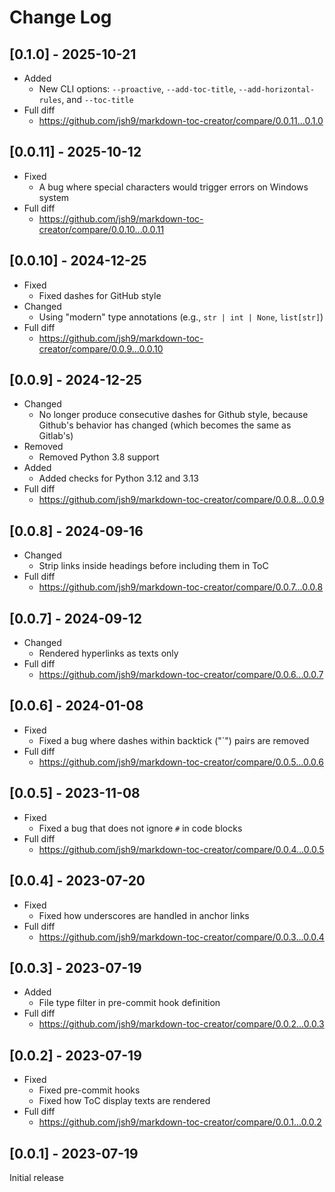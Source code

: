 # Change Log

## [0.1.0] - 2025-10-21

- Added
  - New CLI options: `--proactive`, `--add-toc-title`,
    `--add-horizontal-rules`, and `--toc-title`
- Full diff
  - https://github.com/jsh9/markdown-toc-creator/compare/0.0.11...0.1.0

## [0.0.11] - 2025-10-12

- Fixed
  - A bug where special characters would trigger errors on Windows system
- Full diff
  - https://github.com/jsh9/markdown-toc-creator/compare/0.0.10...0.0.11

## [0.0.10] - 2024-12-25

- Fixed
  - Fixed dashes for GitHub style
- Changed
  - Using "modern" type annotations (e.g., `str | int | None`, `list[str]`)
- Full diff
  - https://github.com/jsh9/markdown-toc-creator/compare/0.0.9...0.0.10

## [0.0.9] - 2024-12-25

- Changed
  - No longer produce consecutive dashes for Github style, because Github's
    behavior has changed (which becomes the same as Gitlab's)
- Removed
  - Removed Python 3.8 support
- Added
  - Added checks for Python 3.12 and 3.13
- Full diff
  - https://github.com/jsh9/markdown-toc-creator/compare/0.0.8...0.0.9

## [0.0.8] - 2024-09-16

- Changed
  - Strip links inside headings before including them in ToC
- Full diff
  - https://github.com/jsh9/markdown-toc-creator/compare/0.0.7...0.0.8

## [0.0.7] - 2024-09-12

- Changed
  - Rendered hyperlinks as texts only
- Full diff
  - https://github.com/jsh9/markdown-toc-creator/compare/0.0.6...0.0.7

## [0.0.6] - 2024-01-08

- Fixed
  - Fixed a bug where dashes within backtick ("\`") pairs are removed
- Full diff
  - https://github.com/jsh9/markdown-toc-creator/compare/0.0.5...0.0.6

## [0.0.5] - 2023-11-08

- Fixed
  - Fixed a bug that does not ignore `#` in code blocks
- Full diff
  - https://github.com/jsh9/markdown-toc-creator/compare/0.0.4...0.0.5

## [0.0.4] - 2023-07-20

- Fixed
  - Fixed how underscores are handled in anchor links
- Full diff
  - https://github.com/jsh9/markdown-toc-creator/compare/0.0.3...0.0.4

## [0.0.3] - 2023-07-19

- Added
  - File type filter in pre-commit hook definition
- Full diff
  - https://github.com/jsh9/markdown-toc-creator/compare/0.0.2...0.0.3

## [0.0.2] - 2023-07-19

- Fixed
  - Fixed pre-commit hooks
  - Fixed how ToC display texts are rendered
- Full diff
  - https://github.com/jsh9/markdown-toc-creator/compare/0.0.1...0.0.2

## [0.0.1] - 2023-07-19

Initial release
